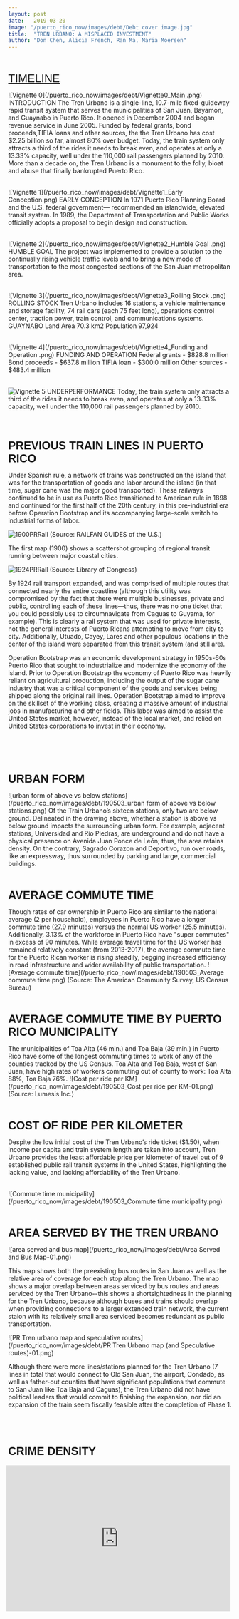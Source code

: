 ```yaml
---
layout: post
date:   2019-03-20
image: "/puerto_rico_now/images/debt/Debt cover image.jpg"
title:  "TREN URBANO: A MISPLACED INVESTMENT"
author: "Don Chen, Alicia French, Ran Ma, Maria Moersen"
---
```


<br/><br/>
<span style="font-family:Helvetica; font-size:1.8em;">[TIMELINE](https://cdn.knightlab.com/libs/timeline3/latest/embed/index.html?source=1DWOCwES0SCjHYVse9o3VgRY2Wro5m9taLy-nTs7OaaQ&font=OpenSans-GentiumBook&lang=en&hash_bookmark=true&initial_zoom=2&height=650#event-tren-urbano-misplaced-investment) </span>

![Vignette 0](/puerto_rico_now/images/debt/Vignette0_Main .png)
INTRODUCTION
The Tren Urbano is a single-line, 10.7-mile fixed-guideway rapid transit system that serves the municipalities of San Juan, Bayamón, and Guaynabo in Puerto Rico. It opened in December 2004 and began revenue service in June 2005.
Funded by federal grants, bond proceeds,TIFIA loans and other sources, the the Tren Urbano has cost $2.25 billion so far, almost 80% over budget.
Today, the train system only attracts a third of the rides it needs to break even, and operates at only a 13.33% capacity, well under the 110,000 rail passengers planned by 2010.
More than a decade on, the Tren Urbano is a monument to the folly, bloat and abuse that finally bankrupted Puerto Rico.
<br/><br/>

![Vignette 1](/puerto_rico_now/images/debt/Vignette1_Early Conception.png)
EARLY CONCEPTION
In 1971 Puerto Rico Planning Board and the U.S. federal government— recommended an islandwide, elevated transit system. In 1989, the Department of Transportation and Public Works officially adopts a proposal to begin design and construction.
<br/><br/>


![Vignette 2](/puerto_rico_now/images/debt/Vignette2_Humble Goal .png)
HUMBLE GOAL
The project was implemented to provide a solution to the continually rising vehicle traffic levels and to bring a new mode of transportation to the most congested sections of the San Juan metropolitan area.
<br/><br/>


![Vignette 3](/puerto_rico_now/images/debt/Vignette3_Rolling Stock .png)
ROLLING STOCK
Tren Urbano includes 16 stations, a vehicle maintenance and storage facility, 74 rail cars (each 75 feet long), operations control center, traction power, train control, and communications systems.
GUAYNABO Land Area 70.3 km2 Population 97,924
<br/><br/>


![Vignette 4](/puerto_rico_now/images/debt/Vignette4_Funding and Operation  .png)
FUNDING AND OPERATION 
Federal grants - $828.8 million Bond proceeds - $637.8 million TIFIA loan - $300.0 million Other sources - $483.4 million
<br/><br/>


![Vignette 5](/puerto_rico_now/images/debt/Vignette5_Underperformance.png)
UNDERPERFORMANCE
Today, the train system only attracts a third of the rides it needs to break even, and operates at only a 13.33% capacity, well under the 110,000 rail passengers planned by 2010.
<br/><br/>

<br/><br/>
<span style="font-family:Helvetica; font-size:1.8em;">**PREVIOUS TRAIN LINES IN PUERTO RICO**</span>

Under Spanish rule, a network of trains was constructed on the island that was for the transportation of goods and labor around the island (in that time, sugar cane was the major good transported). These railways continued to be in use as Puerto Rico transitioned to American rule in 1898 and continued for the first half of the 20th century, in this pre-industrial era before Operation Bootstrap and its accompanying large-scale switch to industrial forms of labor. 

![1900PRRail](/puerto_rico_now/images/debt/1900PRRail1.jpg)
(Source: RAILFAN GUIDES of the U.S.)

The first map (1900) shows a scattershot grouping of regional transit running between major coastal cities. 

![1924PRRail](/puerto_rico_now/images/debt/2880px-Railroad_map_of_PR_1924.jpg)
(Source: Library of Congress)

By 1924 rail transport expanded, and was comprised of multiple routes that connected nearly the entire coastline (although this utility was compromised by the fact that there were multiple businesses, private and public, controlling each of these lines—thus, there was no one ticket that you could possibly use to circumnavigate from Caguas to Guyama, for example). This is clearly a rail system that was used for private interests, not the general interests of Puerto Ricans attempting to move from city to city. Additionally, Utuado, Cayey, Lares and other populous locations in the center of the island were separated from this transit system (and still are). 

Operation Bootstrap was an economic development strategy in 1950s-60s Puerto Rico that sought to industrialize and modernize the economy of the island. Prior to Operation Bootstrap the economy of Puerto Rico was heavily reliant on agricultural production, including the output of the sugar cane industry that was a critical component of the goods and services being shipped along the original rail lines. Operation Bootstrap aimed to improve on the skillset of the working class, creating a massive amount of industrial jobs in manufacturing and other fields. This labor was aimed to assist the United States market, however, instead of the local market, and relied on United States corporations to invest in their economy. 

<br/><br/>

<br/><br/>
<span style="font-family:Helvetica; font-size:1.8em;">**URBAN FORM**</span>

![urban form of above vs below stations](/puerto_rico_now/images/debt/190503_urban form of above vs below stations.png)
Of the Train Urbano’s sixteen stations, only two are below ground. Delineated in the drawing above, whether a station is above vs below ground impacts the surrounding urban form. For example, adjacent stations, Universidad and Rio Piedras, are underground and do not have a physical presence on Avenida Juan Ponce de León; thus, the area retains density. On the contrary, Sagrado Corazon and Deportivo, run over roads, like an expressway, thus surrounded by parking and large, commercial buildings.

<br/><br/>
<span style="font-family:Helvetica; font-size:1.8em;">**AVERAGE COMMUTE TIME**</span>

Though rates of car ownership in Puerto Rico are similar to the national average (2 per household), employees in Puerto Rico have a longer commute time (27.9 minutes) versus the normal US worker (25.5 minutes). Additionally, 3.13% of the workforce in Puerto Rico have "super commutes" in excess of 90 minutes. While average travel time for the US worker has remained relatively constant (from 2013-2017), the average commute time for the Puerto Rican worker is rising steadily, begging increased efficiency in road infrastructure and wider availability of public transportation. 
![Average commute time](/puerto_rico_now/images/debt/190503_Average commute time.png)
(Source: The American Community Survey, US Census Bureau) 


<br/><br/>
<span style="font-family:Helvetica; font-size:1.8em;">**AVERAGE COMMUTE TIME BY PUERTO RICO MUNICIPALITY**</span>

The municipalities of Toa Alta (46 min.) and Toa Baja (39 min.) in Puerto Rico have some of the longest commuting times to work of any of the counties tracked by the US Census.  Toa Alta and Toa Baja, west of San Juan, have high rates of workers commuting out of county to work:  Toa Alta 88%, Toa Baja 76%.
![Cost per ride per KM](/puerto_rico_now/images/debt/190503_Cost per ride per KM-01.png)
(Source: Lumesis Inc.)

<br/><br/>
<span style="font-family:Helvetica; font-size:1.8em;">**COST OF RIDE PER KILOMETER**</span>

Despite the low initial cost of the Tren Urbano’s ride ticket ($1.50), when income per capita and train system length are taken into account, Tren Urbano provides the least affordable price per kilometer of travel out of 9 established public rail transit systems in the United States, highlighting the lacking value, and lacking affordability of the Tren Urbano. 
<br><br>

![Commute time municipality](/puerto_rico_now/images/debt/190503_Commute time municipality.png)

<br/><br/>
<span style="font-family:Helvetica; font-size:1.8em;">**AREA SERVED BY THE TREN URBANO**</span>

![area served and bus map](/puerto_rico_now/images/debt/Area Served and Bus Map-01.png)

This map shows both the preexisting bus routes in San Juan as well as the relative area of coverage for each stop along the Tren Urbano. The map shows a major overlap between areas serviced by bus routes and areas serviced by the Tren Urbano--this shows a shortsightedness in the planning for the Tren Urbano, because although buses and trains should overlap when providing connections to a larger extended train network, the current staion with its relatively small area serviced becomes redundant as public transportation. 

![PR Tren urbano map and speculative routes](/puerto_rico_now/images/debt/PR Tren Urbano map (and Speculative routes)-01.png)

Although there were more lines/stations planned for the Tren Urbano (7 lines in total that would connect to Old San Juan, the airport, Condado, as well as father-out counties that have significant populations that commute to San Juan like Toa Baja and Caguas), the Tren Urbano did not have political leaders that would commit to finishing the expansion, nor did an expansion of the train seem fiscally feasible after the completion of Phase 1. 

<br/><br/>
<br/><br/>
<span style="font-family:Helvetica; font-size:1.8em;">**CRIME DENSITY**</span>

<div style="padding:65% 0 0 0;position:relative;"><iframe src="https://api.mapbox.com/styles/v1/al1616/cjv8d129i3wjd1ftazkl7tmr7.html?fresh=true&title=true&access_token=pk.eyJ1IjoiYWwxNjE2IiwiYSI6ImNqc200ZXQ0YTBnOWE0NG54Ym45YnYybHgifQ.t9lM7oOjsxtKmQS_BGfbdg#12.2/18.407805/-66.090904/0" style="position:absolute;top:3;left:-4;width:100%;height:100%;" frameborder="0"></iframe></div>
